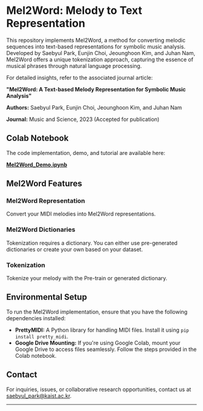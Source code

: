 
# Mel2Word: Melody to Text Representation

This repository implements Mel2Word, a method for converting melodic sequences into text-based representations for symbolic music analysis. Developed by Saebyul Park, Eunjin Choi, Jeounghoon Kim, and Juhan Nam, Mel2Word offers a unique tokenization approach, capturing the essence of musical phrases through natural language processing.

For detailed insights, refer to the associated journal article:

**"Mel2Word: A Text-based Melody Representation for Symbolic Music Analysis"**

**Authors:** Saebyul Park, Eunjin Choi, Jeounghoon Kim, and Juhan Nam

**Journal:** Music and Science, 2023 (Accepted for publication)

## Colab Notebook

The code implementation, demo, and tutorial are available here: 

[**Mel2Word_Demo.ipynb**](https://colab.research.google.com/drive/1ZfnloqWUDe4yKqWS3ljde3YUxk5y14Xc?usp=sharing)

## Mel2Word Features

### Mel2Word Representation

Convert your MIDI melodies into Mel2Word representations.

### Mel2Word Dictionaries

Tokenization requires a dictionary. You can either use pre-generated dictionaries or create your own based on your dataset. 

### Tokenization

Tokenize your melody with the Pre-train or generated dictionary.


## Environmental Setup

To run the Mel2Word implementation, ensure that you have the following dependencies installed:

- **PrettyMIDI:** A Python library for handling MIDI files. Install it using `pip install pretty_midi`.
- **Google Drive Mounting:** If you're using Google Colab, mount your Google Drive to access files seamlessly. Follow the steps provided in the Colab notebook.

## Contact

For inquiries, issues, or collaborative research opportunities, contact us at saebyul_park@kaist.ac.kr.

---
